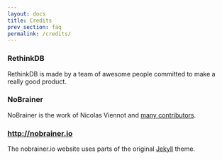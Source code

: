 ```yaml
---
layout: docs
title: Credits
prev_section: faq
permalink: /credits/
---
```


### RethinkDB

RethinkDB is made by a team of awesome people committed to make a really good product.

### NoBrainer

NoBrainer is the work of Nicolas Viennot and
[many contributors](https://github.com/nviennot/nobrainer/graphs/contributors).

### http://nobrainer.io

The nobrainer.io website uses parts of the original [Jekyll](http://jekyllrb.com) theme.
